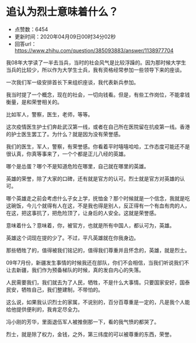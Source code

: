 # 追认为烈士意味着什么？
- 点赞数：6454
- 更新时间：2020年04月09日00时34分02秒
- 回答url：https://www.zhihu.com/question/385093883/answer/1138977704
<body>
 <p data-pid="Tc77WwAm">我08年大学读了一半去当兵，当时的社会风气是比较浮躁的。因为那时候大学生当兵的比较少，所以作为大学生士兵，我有资格经常参加一些领导下来的座谈。</p>
 <p data-pid="L1blonSK">一次我们军一级安排首长下来组织座谈，我代表新兵参加。</p>
 <p data-pid="HJp2Il8N">我当时提了一个概念，现在的社会，一切向钱看。但是，有些工作岗位，不能拿钱衡量，是和荣誉相关的。</p>
 <p data-pid="xc7eB7En">比如军人，警察，医生，老师，等等。</p>
 <p data-pid="zUQNVXfY">这次疫情医生护士们奔赴武汉第一线，或者在自己所在医院留在抗疫第一线。香港的护士医生罢工了。为什么？就是因为没有荣誉感。</p>
 <p data-pid="OYAI9pCN">我们的医生，军人，警察，有荣誉感。你看着平时嘻嘻哈哈，工作态度可能还不是很认真，你真等事来了，一个个都是正儿八经的英雄。</p>
 <p data-pid="8tPCms_w">哪个是怂蛋？哪个不是知道危险在哪里，自己就在哪里的英雄。</p>
 <p data-pid="jPlQpATa">英雄的荣誉，除了大家的口碑，还有就是官方的认可。烈士就是官方对英雄的认可。</p>
 <p data-pid="-8sjmcfw">哪个英雄走之前会考虑什么子女上学，抚恤金？那个时候就是一个信念，我就是吃这碗饭，今儿个就得有人在这，不是我也得是别人，反正得有一个有血有肉的人，在这，把这事抗了，把危险顶了，让身后的人安全。这就是荣誉感。</p>
 <p data-pid="S_fY1V9G">意味着什么？意味着，你，被官方，也就是所有中国人，都认可为，英雄。</p>
 <p data-pid="vWmPCwRT">英雄这个词现在提的少了。不过，平凡英雄就在你我身边。</p>
 <p data-pid="KgBYuhcw">那些牺牲了的，值得被我们铭记的，值得我们尊重并且怀念的，英雄，就是烈士。</p>
 <p data-pid="NvAX_h5h">09年7月份，新疆发生事情的时候我还在部队，你们不会相信，当我们听说我们不让去新疆，我们作为预备梯队的时候，真的发自内心的失落。</p>
 <p data-pid="fmG9q2VE">人民需要我们，我们就去为了人民，牺牲，不是什么大事情。只要国家安好，国泰民安，牺牲自己，我们整建制，不带怕的。</p>
 <p data-pid="ll2vH8l2">这么说，如果我认识烈士的家属，不说别的，百分百尊重是一定的，凡是我个人能给他提供便利的，我肯定尽全力。</p>
 <p data-pid="mk9BzoUO">冯小刚的芳华，里面退伍军人被推倒那一下，看的我气愤的都哭了。</p>
 <p data-pid="ZyA1udN7">烈士，就是除了权力，金钱，之外，第三纬度的可以被尊重的东西，荣誉。</p>
 <p></p>
</body>
